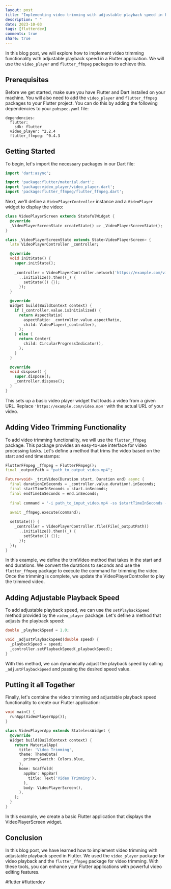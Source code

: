 ```yaml
---
layout: post
title: "Implementing video trimming with adjustable playback speed in Flutter"
description: " "
date: 2023-10-03
tags: [flutterdev]
comments: true
share: true
---
```


In this blog post, we will explore how to implement video trimming functionality with adjustable playback speed in a Flutter application. We will use the `video_player` and `flutter_ffmpeg` packages to achieve this.

## Prerequisites

Before we get started, make sure you have Flutter and Dart installed on your machine. You will also need to add the `video_player` and `flutter_ffmpeg` packages to your Flutter project. You can do this by adding the following dependencies to your `pubspec.yaml` file:

```
dependencies:
  flutter:
    sdk: flutter
  video_player: ^2.2.4
  flutter_ffmpeg: ^0.4.3
```

## Getting Started

To begin, let's import the necessary packages in our Dart file:

```dart
import 'dart:async';

import 'package:flutter/material.dart';
import 'package:video_player/video_player.dart';
import 'package:flutter_ffmpeg/flutter_ffmpeg.dart';
```

Next, we'll define a `VideoPlayerController` instance and a `VideoPlayer` widget to display the video:

```dart
class VideoPlayerScreen extends StatefulWidget {
  @override
  _VideoPlayerScreenState createState() => _VideoPlayerScreenState();
}

class _VideoPlayerScreenState extends State<VideoPlayerScreen> {
  late VideoPlayerController _controller;

  @override
  void initState() {
    super.initState();
    
    _controller = VideoPlayerController.network('https://example.com/video.mp4')
      ..initialize().then((_) {
        setState(() {});
      });
  }

  @override
  Widget build(BuildContext context) {
    if (_controller.value.isInitialized) {
      return AspectRatio(
        aspectRatio: _controller.value.aspectRatio,
        child: VideoPlayer(_controller),
      );
    } else {
      return Center(
        child: CircularProgressIndicator(),
      );
    }
  }

  @override
  void dispose() {
    super.dispose();
    _controller.dispose();
  }
}
```

This sets up a basic video player widget that loads a video from a given URL. Replace `'https://example.com/video.mp4'` with the actual URL of your video.

## Adding Video Trimming Functionality

To add video trimming functionality, we will use the `flutter_ffmpeg` package. This package provides an easy-to-use interface for video processing tasks. Let's define a method that trims the video based on the start and end timestamps:

```dart
FlutterFFmpeg _ffmpeg = FlutterFFmpeg();
final _outputPath = "path_to_output_video.mp4";

Future<void> _trimVideo(Duration start, Duration end) async {
  final durationInSeconds = _controller.value.duration!.inSeconds;
  final startTimeInSeconds = start.inSeconds;
  final endTimeInSeconds = end.inSeconds;
  
  final command = '-i path_to_input_video.mp4 -ss $startTimeInSeconds -to $endTimeInSeconds -c copy $_outputPath';

  await _ffmpeg.execute(command);
  
  setState(() {
    _controller = VideoPlayerController.file(File(_outputPath))
      ..initialize().then((_) {
        setState(() {});
      });
  });
}
```

In this example, we define the trimVideo method that takes in the start and end durations. We convert the durations to seconds and use the `flutter_ffmpeg` package to execute the command for trimming the video. Once the trimming is complete, we update the VideoPlayerController to play the trimmed video.

## Adding Adjustable Playback Speed

To add adjustable playback speed, we can use the `setPlaybackSpeed` method provided by the `video_player` package. Let's define a method that adjusts the playback speed:

```dart
double _playbackSpeed = 1.0;

void _adjustPlaybackSpeed(double speed) {
  _playbackSpeed = speed;
  _controller.setPlaybackSpeed(_playbackSpeed);
}
```

With this method, we can dynamically adjust the playback speed by calling `_adjustPlaybackSpeed` and passing the desired speed value.

## Putting it all Together

Finally, let's combine the video trimming and adjustable playback speed functionality to create our Flutter application:

```dart
void main() {
  runApp(VideoPlayerApp());
}

class VideoPlayerApp extends StatelessWidget {
  @override
  Widget build(BuildContext context) {
    return MaterialApp(
      title: 'Video Trimming',
      theme: ThemeData(
        primarySwatch: Colors.blue,
      ),
      home: Scaffold(
        appBar: AppBar(
          title: Text('Video Trimming'),
        ),
        body: VideoPlayerScreen(),
      ),
    );
  }
}
```

In this example, we create a basic Flutter application that displays the VideoPlayerScreen widget.

## Conclusion

In this blog post, we have learned how to implement video trimming with adjustable playback speed in Flutter. We used the `video_player` package for video playback and the `flutter_ffmpeg` package for video trimming. With these tools, you can enhance your Flutter applications with powerful video editing features.

#flutter #flutterdev